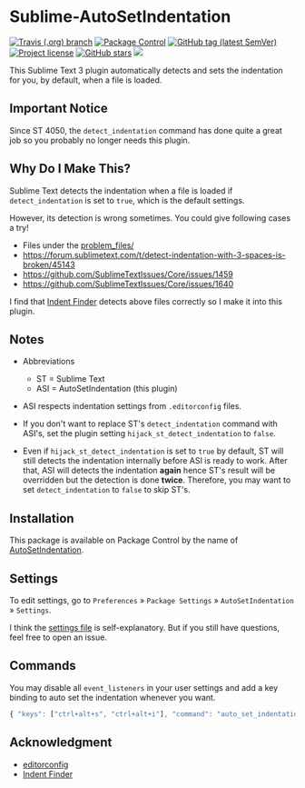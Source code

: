 # Sublime-AutoSetIndentation

<a href="https://travis-ci.org/jfcherng/Sublime-AutoSetIndentation"><img alt="Travis (.org) branch" src="https://img.shields.io/travis/jfcherng/Sublime-AutoSetIndentation/master?style=flat-square"></a>
<a href="https://packagecontrol.io/packages/AutoSetIndentation"><img alt="Package Control" src="https://img.shields.io/packagecontrol/dt/AutoSetIndentation?style=flat-square"></a>
<a href="https://github.com/jfcherng/Sublime-AutoSetIndentation/tags"><img alt="GitHub tag (latest SemVer)" src="https://img.shields.io/github/tag/jfcherng/Sublime-AutoSetIndentation?style=flat-square&logo=github"></a>
<a href="https://github.com/jfcherng/Sublime-AutoSetIndentation/blob/master/LICENSE"><img alt="Project license" src="https://img.shields.io/github/license/jfcherng/Sublime-AutoSetIndentation?style=flat-square&logo=github"></a>
<a href="https://github.com/jfcherng/Sublime-AutoSetIndentation/stargazers"><img alt="GitHub stars" src="https://img.shields.io/github/stars/jfcherng/Sublime-AutoSetIndentation?style=flat-square&logo=github"></a>
<a href="https://www.paypal.me/jfcherng/5usd" title="Donate to this project using Paypal"><img src="https://img.shields.io/badge/paypal-donate-blue.svg?style=flat-square&logo=paypal" /></a>

This Sublime Text 3 plugin automatically detects and sets the indentation for you, by default, when a file is loaded.


## Important Notice

Since ST 4050, the `detect_indentation` command has done quite a great job so you probably no longer needs this plugin.


## Why Do I Make This?

Sublime Text detects the indentation when a file is loaded
if `detect_indentation` is set to `true`, which is the default settings.

However, its detection is wrong sometimes.
You could give following cases a try!

- Files under the [problem_files/](https://github.com/jfcherng/Sublime-AutoSetIndentation/tree/master/problem_files)
- https://forum.sublimetext.com/t/detect-indentation-with-3-spaces-is-broken/45143
- https://github.com/SublimeTextIssues/Core/issues/1459
- https://github.com/SublimeTextIssues/Core/issues/1640

I find that [Indent Finder](http://www.freehackers.org/Indent_Finder) detects
above files correctly so I make it into this plugin.


## Notes

- Abbreviations

  - ST = Sublime Text
  - ASI = AutoSetIndentation (this plugin)

- ASI respects indentation settings from `.editorconfig` files.

- If you don't want to replace ST's `detect_indentation` command with ASI's,
  set the plugin setting `hijack_st_detect_indentation` to `false`.

- Even if `hijack_st_detect_indentation` is set to `true` by default, ST will
  still detects the indentation internally before ASI is ready to work.
  After that, ASI will detects the indentation **again**
  hence ST's result will be overridden but the detection is done **twice**.
  Therefore, you may want to set `detect_indentation` to `false` to skip ST's.


## Installation

This package is available on Package Control by the name of [AutoSetIndentation](https://packagecontrol.io/packages/AutoSetIndentation).


## Settings

To edit settings, go to `Preferences` » `Package Settings` » `AutoSetIndentation` » `Settings`.

I think the [settings file](https://github.com/jfcherng/Sublime-AutoSetIndentation/blob/master/AutoSetIndentation.sublime-settings)
is self-explanatory. But if you still have questions, feel free to open an issue.


## Commands

You may disable all `event_listeners` in your user settings
and add a key binding to auto set the indentation whenever you want.

```javascript
{ "keys": ["ctrl+alt+s", "ctrl+alt+i"], "command": "auto_set_indentation" },
```


## Acknowledgment

- [editorconfig](https://github.com/editorconfig/editorconfig-core-py)
- [Indent Finder](http://www.freehackers.org/Indent_Finder)
